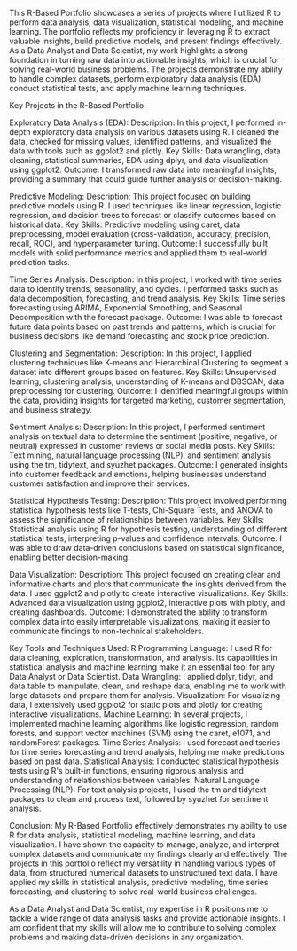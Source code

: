 This R-Based Portfolio showcases a series of projects where I utilized R to perform data analysis, data visualization, statistical modeling, and machine learning. The portfolio reflects my proficiency in leveraging R to extract valuable insights, build predictive models, and present findings effectively. As a Data Analyst and Data Scientist, my work highlights a strong foundation in turning raw data into actionable insights, which is crucial for solving real-world business problems. The projects demonstrate my ability to handle complex datasets, perform exploratory data analysis (EDA), conduct statistical tests, and apply machine learning techniques.

Key Projects in the R-Based Portfolio:

Exploratory Data Analysis (EDA):
Description: In this project, I performed in-depth exploratory data analysis on various datasets using R. I cleaned the data, checked for missing values, identified patterns, and visualized the data with tools such as ggplot2 and plotly.
Key Skills: Data wrangling, data cleaning, statistical summaries, EDA using dplyr, and data visualization using ggplot2.
Outcome: I transformed raw data into meaningful insights, providing a summary that could guide further analysis or decision-making.

Predictive Modeling:
Description: This project focused on building predictive models using R. I used techniques like linear regression, logistic regression, and decision trees to forecast or classify outcomes based on historical data.
Key Skills: Predictive modeling using caret, data preprocessing, model evaluation (cross-validation, accuracy, precision, recall, ROC), and hyperparameter tuning.
Outcome: I successfully built models with solid performance metrics and applied them to real-world prediction tasks.

Time Series Analysis:
Description: In this project, I worked with time series data to identify trends, seasonality, and cycles. I performed tasks such as data decomposition, forecasting, and trend analysis.
Key Skills: Time series forecasting using ARIMA, Exponential Smoothing, and Seasonal Decomposition with the forecast package.
Outcome: I was able to forecast future data points based on past trends and patterns, which is crucial for business decisions like demand forecasting and stock price prediction.

Clustering and Segmentation:
Description: In this project, I applied clustering techniques like K-means and Hierarchical Clustering to segment a dataset into different groups based on features.
Key Skills: Unsupervised learning, clustering analysis, understanding of K-means and DBSCAN, data preprocessing for clustering.
Outcome: I identified meaningful groups within the data, providing insights for targeted marketing, customer segmentation, and business strategy.

Sentiment Analysis:
Description: In this project, I performed sentiment analysis on textual data to determine the sentiment (positive, negative, or neutral) expressed in customer reviews or social media posts.
Key Skills: Text mining, natural language processing (NLP), and sentiment analysis using the tm, tidytext, and syuzhet packages.
Outcome: I generated insights into customer feedback and emotions, helping businesses understand customer satisfaction and improve their services.

Statistical Hypothesis Testing:
Description: This project involved performing statistical hypothesis tests like T-tests, Chi-Square Tests, and ANOVA to assess the significance of relationships between variables.
Key Skills: Statistical analysis using R for hypothesis testing, understanding of different statistical tests, interpreting p-values and confidence intervals.
Outcome: I was able to draw data-driven conclusions based on statistical significance, enabling better decision-making.

Data Visualization:
Description: This project focused on creating clear and informative charts and plots that communicate the insights derived from the data. I used ggplot2 and plotly to create interactive visualizations.
Key Skills: Advanced data visualization using ggplot2, interactive plots with plotly, and creating dashboards.
Outcome: I demonstrated the ability to transform complex data into easily interpretable visualizations, making it easier to communicate findings to non-technical stakeholders.

Key Tools and Techniques Used:
R Programming Language:
I used R for data cleaning, exploration, transformation, and analysis. Its capabilities in statistical analysis and machine learning make it an essential tool for any Data Analyst or Data Scientist.
Data Wrangling:
I applied dplyr, tidyr, and data.table to manipulate, clean, and reshape data, enabling me to work with large datasets and prepare them for analysis.
Visualization:
For visualizing data, I extensively used ggplot2 for static plots and plotly for creating interactive visualizations.
Machine Learning:
In several projects, I implemented machine learning algorithms like logistic regression, random forests, and support vector machines (SVM) using the caret, e1071, and randomForest packages.
Time Series Analysis:
I used forecast and tseries for time series forecasting and trend analysis, helping me make predictions based on past data.
Statistical Analysis:
I conducted statistical hypothesis tests using R's built-in functions, ensuring rigorous analysis and understanding of relationships between variables.
Natural Language Processing (NLP):
For text analysis projects, I used the tm and tidytext packages to clean and process text, followed by syuzhet for sentiment analysis.

Conclusion:
My R-Based Portfolio effectively demonstrates my ability to use R for data analysis, statistical modeling, machine learning, and data visualization. I have shown the capacity to manage, analyze, and interpret complex datasets and communicate my findings clearly and effectively. The projects in this portfolio reflect my versatility in handling various types of data, from structured numerical datasets to unstructured text data. I have applied my skills in statistical analysis, predictive modeling, time series forecasting, and clustering to solve real-world business challenges.

As a Data Analyst and Data Scientist, my expertise in R positions me to tackle a wide range of data analysis tasks and provide actionable insights. I am confident that my skills will allow me to contribute to solving complex problems and making data-driven decisions in any organization.

